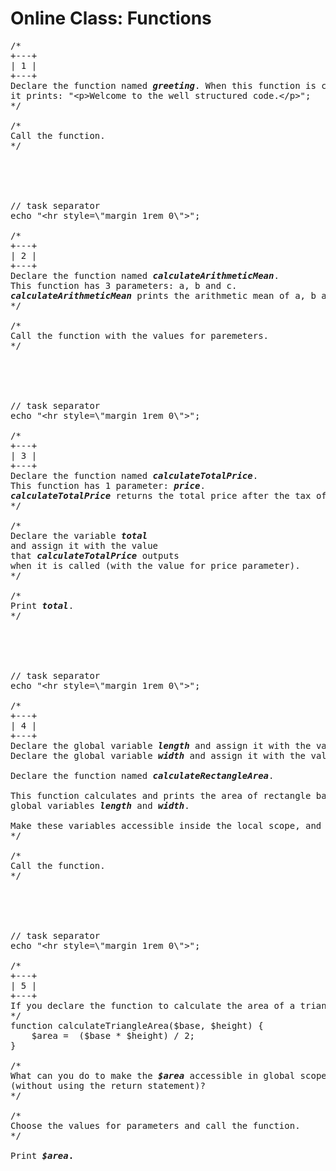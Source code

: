 # Online Class: Functions

<pre>
/*
+---+
| 1 |
+---+
Declare the function named <strong><em>greeting</em></strong>. When this function is called,
it prints: "&lt;p&gt;Welcome to the well structured code.&lt;/p&gt;";
*/

/*
Call the function.
*/





// task separator
echo "&lt;hr style=\"margin 1rem 0\"&gt;";

/*
+---+
| 2 |
+---+
Declare the function named <strong><em>calculateArithmeticMean</em></strong>. 
This function has 3 parameters: a, b and c.
<strong><em>calculateArithmeticMean</em></strong> prints the arithmetic mean of a, b and c.
*/

/*
Call the function with the values for paremeters.
*/





// task separator
echo "&lt;hr style=\"margin 1rem 0\"&gt;";

/*
+---+
| 3 |
+---+
Declare the function named <strong><em>calculateTotalPrice</em></strong>. 
This function has 1 parameter: <strong><em>price</em></strong>.
<strong><em>calculateTotalPrice</em></strong> returns the total price after the tax of 13%.
*/

/*
Declare the variable <strong><em>total</em></strong>
and assign it with the value 
that <strong><em>calculateTotalPrice</em></strong> outputs 
when it is called (with the value for price parameter).
*/

/*
Print <strong><em>total</em></strong>.
*/





// task separator
echo "&lt;hr style=\"margin 1rem 0\"&gt;";

/*
+---+
| 4 |
+---+
Declare the global variable <strong><em>length</em></strong> and assign it with the value 12.
Declare the global variable <strong><em>width</em></strong> and assign it with the value 6.

Declare the function named <strong><em>calculateRectangleArea</em></strong>. 

This function calculates and prints the area of rectangle based on the 
global variables <strong><em>length</em></strong> and <strong><em>width</em></strong>.

Make these variables accessible inside the local scope, and do the calculation and printing
*/

/*
Call the function.
*/





// task separator
echo "&lt;hr style=\"margin 1rem 0\"&gt;";

/*
+---+
| 5 |
+---+
If you declare the function to calculate the area of a triangle:
*/
function calculateTriangleArea($base, $height) {
    $area =  ($base * $height) / 2;
}

/*
What can you do to make the <strong><em>$area</em></strong> accessible in global scope 
(without using the return statement)?
*/

/*
Choose the values for parameters and call the function.
*/

Print <strong><em>$area</em></em>.
</pre>
